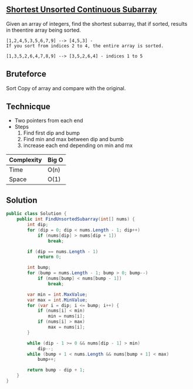 ## [Shortest Unsorted Continuous Subarray](https://leetcode.com/problems/shortest-unsorted-continuous-subarray/)

Given an array of integers, find the shortest subarray, that if sorted,
results in theentire array being sorted.

```
[1,2,4,5,3,5,6,7,9] --> [4,5,3] -
If you sort from indices 2 to 4, the entire array is sorted.

[1,3,5,2,6,4,7,8,9] --> [3,5,2,6,4] - indices 1 to 5
```

## Bruteforce

Sort Copy of array and compare with the original.

## Technicque

- Two pointers from each end
- Steps
  1. Find first dip and bump
  2. Find min and max between dip and bumb
  3. increase each end depending on min and mx

| Complexity | Big O |
| ---------- | ----- |
| Time       | O(n)  |
| Space      | O(1)  |

## Solution


```csharp
public class Solution {
    public int FindUnsortedSubarray(int[] nums) {
        int dip;
        for (dip = 0; dip < nums.Length - 1; dip++)
            if (nums[dip] > nums[dip + 1])
                break;

        if (dip == nums.Length - 1)
            return 0;

        int bump;
        for (bump = nums.Length - 1; bump > 0; bump--)
            if (nums[bump] < nums[bump - 1])
                break;

        var min = int.MaxValue;
        var max = int.MinValue;
        for (var i = dip; i <= bump; i++) {
            if (nums[i] < min)
                min = nums[i];
            if (nums[i] > max)
                max = nums[i];
        }

        while (dip - 1 >= 0 && nums[dip - 1] > min)
            dip--;
        while (bump + 1 < nums.Length && nums[bump + 1] < max)
            bump++;

        return bump - dip + 1;
    }
}
```
